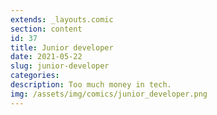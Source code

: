 ```yaml
---
extends: _layouts.comic
section: content
id: 37
title: Junior developer
date: 2021-05-22
slug: junior-developer
categories:
description: Too much money in tech.
img: /assets/img/comics/junior_developer.png
---
```

